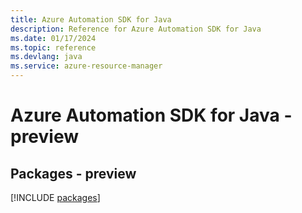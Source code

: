 ```yaml
---
title: Azure Automation SDK for Java
description: Reference for Azure Automation SDK for Java
ms.date: 01/17/2024
ms.topic: reference
ms.devlang: java
ms.service: azure-resource-manager
---
```

# Azure Automation SDK for Java - preview
## Packages - preview
[!INCLUDE [packages](automation-index.md)]